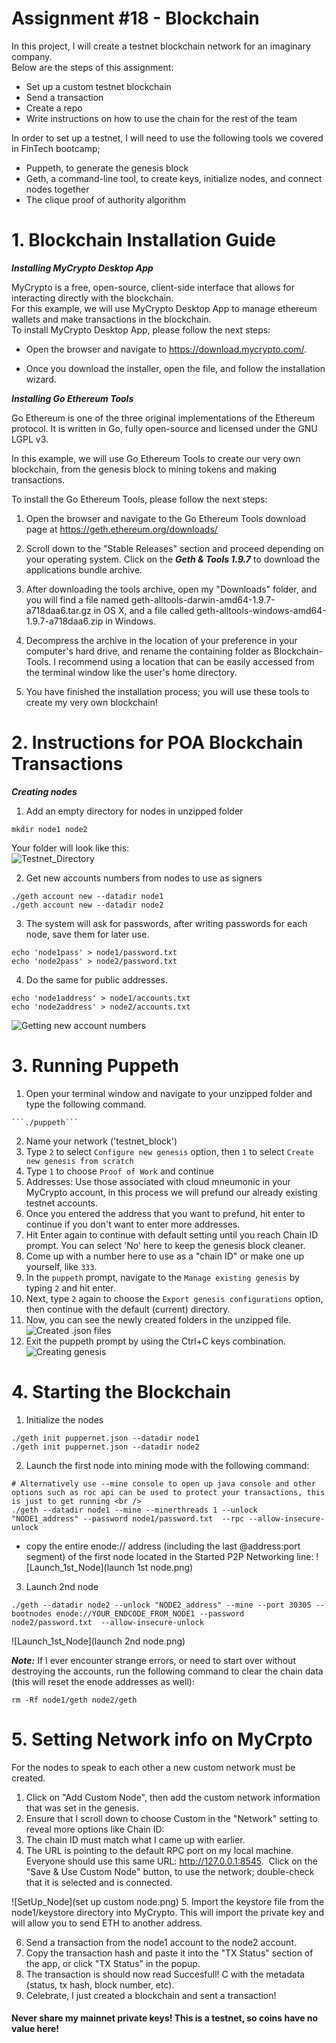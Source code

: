 # Assignment #18 - Blockchain  <br /> 

In this project, I will create a testnet blockchain network for an imaginary company. <br />
Below are the steps of this assignment:
- Set up a custom testnet blockchain
- Send a transaction
- Create a repo
- Write instructions on how to use the chain for the rest of the team

In order to set up a testnet, I will need to use the following tools we covered in FinTech bootcamp;
- Puppeth, to generate the genesis block
- Geth, a command-line tool, to create keys, initialize nodes, and connect nodes together
- The clique proof of authority algorithm

# 1. Blockchain Installation Guide <br />
***Installing MyCrypto Desktop App***

MyCrypto is a free, open-source, client-side interface that allows for interacting directly with the blockchain. <br />
For this example, we will use MyCrypto Desktop App to manage ethereum wallets and make transactions in the blockchain. <br />
To install MyCrypto Desktop App, please follow the next steps:

- Open the browser and navigate to https://download.mycrypto.com/.

- Once you download the installer, open the file, and follow the installation wizard.

***Installing Go Ethereum Tools***

Go Ethereum is one of the three original implementations of the Ethereum protocol. It is written in Go, fully open-source and licensed under the GNU LGPL v3. ​

In this example, we will use Go Ethereum Tools to create our very own blockchain, from the genesis block to mining tokens and making transactions. ​

To install the Go Ethereum Tools, please follow the next steps: ​

1. Open the browser and navigate to the Go Ethereum Tools download page at https://geth.ethereum.org/downloads/ ​

2. Scroll down to the "Stable Releases" section and proceed depending on your operating system.​ Click on the ***Geth & Tools 1.9.7*** to download the applications bundle archive. ​

3. After downloading the tools archive, open my "Downloads" folder, and you will find a file named geth-alltools-darwin-amd64-1.9.7-a718daa6.tar.gz in OS X, and a file called geth-alltools-windows-amd64-1.9.7-a718daa6.zip in Windows.

4. Decompress the archive in the location of your preference in your computer's hard drive, and rename the containing folder as Blockchain-Tools. I recommend using a location that can be easily accessed from the terminal window like the user's home directory.

5. You have finished the installation process; you will use these tools to create my very own blockchain! 

# 2. Instructions for POA Blockchain Transactions <br />
***Creating nodes***
1. Add an empty directory for nodes in unzipped folder
```
mkdir node1 node2
```
Your folder will look like this: <br /> ![Testnet_Directory](testnet_dir.png)

2. Get new accounts numbers from nodes to use as signers
```
./geth account new --datadir node1
./geth account new --datadir node2
```
3. The system will ask for passwords, after writing passwords for each node, save them for later use.
```
echo 'node1pass' > node1/password.txt
echo 'node2pass' > node2/password.txt
```

4. Do the same for public addresses.
```
echo 'node1address' > node1/accounts.txt
echo 'node2address' > node2/accounts.txt
```
![Getting new account numbers](nodes.png)

# 3. Running Puppeth <br />
1. Open your terminal window and navigate to your unzipped folder and type the following command.
```
```./puppeth```
```
2. Name your network ('testnet_block')
3. Type ```2``` to select ```Configure new genesis``` option, then ```1``` to select ```Create new genesis from scratch```
4. Type ```1``` to choose ```Proof of Work``` and continue
5. Addresses: Use those associated with cloud mneumonic in your MyCrypto account, in this process we will prefund our already existing testnet accounts.
6. Once you entered the address that you want to prefund, hit enter to continue if you don't want to enter more addresses.
7. Hit Enter again to continue with default setting until you reach Chain ID prompt. You can select 'No' here to keep the genesis block cleaner.
8. Come up with a number here to use as a "chain ID" or make one up yourself, like ```333```.
9. In the ```puppeth``` prompt, navigate to the ```Manage existing genesis``` by typing ```2``` and hit enter.
10. Next, type ```2``` again to choose the ```Export genesis configurations``` option, then continue with the default (current) directory.
11. Now, you can see the newly created folders in the unzipped file. 
![Created .json files](testnet_dir2.png)
12. Exit the puppeth prompt by using the Ctrl+C keys combination. ​
![Creating genesis](genesis.png)

# 4. Starting the Blockchain <br />
1. Initialize the nodes
```
./geth init puppernet.json --datadir node1
./geth init puppernet.json --datadir node2
```

2. Launch the first node into mining mode with the following command:
```
# Alternatively use --mine console to open up java console and other options such as roc api can be used to protect your transactions, this is just to get running <br />
./geth --datadir node1 --mine --minerthreads 1 --unlock "NODE1_address" --password node1/password.txt  --rpc --allow-insecure-unlock
```
- copy the entire enode:// address (including the last @address:port segment) of the first node located in the Started P2P Networking line:
![Launch_1st_Node](launch 1st node.png)

3. Launch 2nd node
```
./geth --datadir node2 --unlock "NODE2_address" --mine --port 30305 --bootnodes enode://YOUR_ENDCODE_FROM_NODE1 --password node2/password.txt  --allow-insecure-unlock
```
![Launch_1st_Node](launch 2nd node.png)


***Note:*** If I ever encounter strange errors, or need to start over without destroying the accounts, run the following command to clear the chain data (this will reset the enode addresses as well): ​
```
rm -Rf node1/geth node2/geth
```

# 5. Setting Network info on MyCrpto
For the nodes to speak to each other a new custom network must be created.
1. Click on "Add Custom Node", then add the custom network information that was set in the genesis. ​
2. Ensure that I scroll down to choose Custom in the "Network" setting to reveal more options like Chain ID: ​
3. The chain ID must match what I came up with earlier. ​
4. The URL is pointing to the default RPC port on my local machine. Everyone should use this same URL: http://127.0.0.1:8545. ​ Click on the "Save & Use Custom Node" button, to use the network; double-check that it is selected and is connected. ​

![SetUp_Node](set up custom node.png)
5. Import the keystore file from the node1/keystore directory into MyCrypto. This will import the private key and will allow you to send ETH to another address.

6. Send a transaction from the node1 account to the node2 account.
7. Copy the transaction hash and paste it into the "TX Status" section of the app, or click "TX Status" in the popup.
8. The transaction is should now read Succesfull! C with the metadata (status, tx hash, block number, etc).
9. Celebrate, I just created a blockchain and sent a transaction!

#### Never share my mainnet private keys! This is a testnet, so coins have no value here!